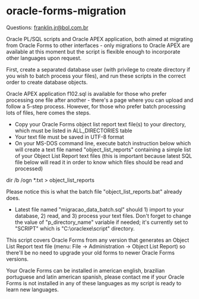 # oracle-forms-migration

Questions: franklin.jr@bol.com.br

Oracle PL/SQL scripts and Oracle APEX application, both aimed at migrating from Oracle Forms to other interfaces - only migrations to Oracle APEX are available at this moment but the script is flexible enough to incorporate other languages upon request.

First, create a separated database user (with privilege to create directory if you wish to batch process your files), and run these scripts in the correct order to create database objects.

Oracle APEX application f102.sql is available for those who prefer processing one file after another - there's a page where you can upload and follow a 5-step process. However, for those who prefer batch processing lots of files, here comes the steps.

- Copy your Oracle Forms object list report text file(s) to your directory, which must be listed in ALL_DIRECTORIES table
- Your text file must be saved in UTF-8 format
- On your MS-DOS command line, execute batch instruction below which will create a text file named "object_list_reports" containing a simple list of your Object List Report text files (this is important because latest SQL file below will read it in order to know which files should be read and processed)

dir /b /ogn *.txt > object_list_reports

Please notice this is what the batch file "object_list_reports.bat" already does.

- Latest file named "migracao_data_batch.sql" should 1) import to your database, 2) read, and 3) process your text files. Don't forget to change the value of "p_directory_name" variable if needed; it's currently set to "SCRIPT" which is "C:\oraclexe\script" directory.

This script covers Oracle Forms from any version that generates an Object List Report text file (menu: File -> Administration -> Object List Report) so there'll be no need to upgrade your old forms to newer Oracle Forms versions.

Your Oracle Forms can be installed in american english, brazilian portuguese and latin american spanish, please contact me if your Oracle Forms is not installed in any of these languages as my script is ready to learn new languages.
